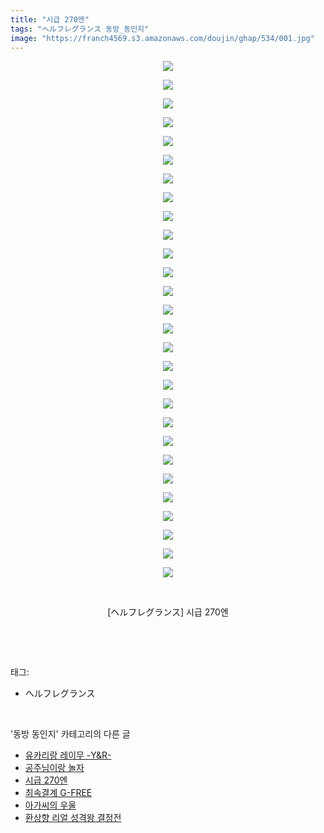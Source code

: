 ```yaml
---
title: "시급 270엔"
tags: "ヘルフレグランス 동방_동인지"
image: "https://franch4569.s3.amazonaws.com/doujin/ghap/534/001.jpg"
---
```

<div class="article">
<p style="text-align: center; clear: none; float: none;"><img src="{{ site.imgserver2 }}/ghap/534/001.jpg"/></p>
<p style="text-align: center; clear: none; float: none;"><img src="{{ site.imgserver2 }}/ghap/534/002.jpg"/></p>
<p style="text-align: center; clear: none; float: none;"><img src="{{ site.imgserver2 }}/ghap/534/003.jpg"/></p>
<p style="text-align: center; clear: none; float: none;"><img src="{{ site.imgserver2 }}/ghap/534/004.jpg"/></p>
<p style="text-align: center; clear: none; float: none;"><img src="{{ site.imgserver2 }}/ghap/534/005.jpg"/></p>
<p style="text-align: center; clear: none; float: none;"><img src="{{ site.imgserver2 }}/ghap/534/006.jpg"/></p>
<p style="text-align: center; clear: none; float: none;"><img src="{{ site.imgserver2 }}/ghap/534/007.jpg"/></p>
<p style="text-align: center; clear: none; float: none;"><img src="{{ site.imgserver2 }}/ghap/534/008.jpg"/></p>
<p style="text-align: center; clear: none; float: none;"><img src="{{ site.imgserver2 }}/ghap/534/009.jpg"/></p>
<p style="text-align: center; clear: none; float: none;"><img src="{{ site.imgserver2 }}/ghap/534/010.jpg"/></p>
<p style="text-align: center; clear: none; float: none;"><img src="{{ site.imgserver2 }}/ghap/534/011.jpg"/></p>
<p style="text-align: center; clear: none; float: none;"><img src="{{ site.imgserver2 }}/ghap/534/012.jpg"/></p>
<p style="text-align: center; clear: none; float: none;"><img src="{{ site.imgserver2 }}/ghap/534/013.jpg"/></p>
<p style="text-align: center; clear: none; float: none;"><img src="{{ site.imgserver2 }}/ghap/534/014.jpg"/></p>
<p style="text-align: center; clear: none; float: none;"><img src="{{ site.imgserver2 }}/ghap/534/015.jpg"/></p>
<p style="text-align: center; clear: none; float: none;"><img src="{{ site.imgserver2 }}/ghap/534/016.jpg"/></p>
<p style="text-align: center; clear: none; float: none;"><img src="{{ site.imgserver2 }}/ghap/534/017.jpg"/></p>
<p style="text-align: center; clear: none; float: none;"><img src="{{ site.imgserver2 }}/ghap/534/018.jpg"/></p>
<p style="text-align: center; clear: none; float: none;"><img src="{{ site.imgserver2 }}/ghap/534/019.jpg"/></p>
<p style="text-align: center; clear: none; float: none;"><img src="{{ site.imgserver2 }}/ghap/534/020.jpg"/></p>
<p style="text-align: center; clear: none; float: none;"><img src="{{ site.imgserver2 }}/ghap/534/021.jpg"/></p>
<p style="text-align: center; clear: none; float: none;"><img src="{{ site.imgserver2 }}/ghap/534/022.jpg"/></p>
<p style="text-align: center; clear: none; float: none;"><img src="{{ site.imgserver2 }}/ghap/534/023.jpg"/></p>
<p style="text-align: center; clear: none; float: none;"><img src="{{ site.imgserver2 }}/ghap/534/024.jpg"/></p>
<p style="text-align: center; clear: none; float: none;"><img src="{{ site.imgserver2 }}/ghap/534/025.jpg"/></p>
<p style="text-align: center; clear: none; float: none;"><img src="{{ site.imgserver2 }}/ghap/534/026.jpg"/></p>
<p style="text-align: center; clear: none; float: none;"><img src="{{ site.imgserver2 }}/ghap/534/027.jpg"/></p>
<p style="text-align: center; clear: none; float: none;"><img src="{{ site.imgserver2 }}/ghap/534/028.jpg"/></p>
<p style="text-align: center; clear: none; float: none;"><br/></p>
<p style="text-align: center; clear: none; float: none;">[ヘルフレグランス] 시급 270엔</p>
<p><br/></p>
</div><br/>
<div class="tagTrail">
<p>태그: </p>
<ul>
<li>ヘルフレグランス</li>
</ul>
</div><br/>
<div class="another">
<p>'동방 동인지' 카테고리의 다른 글</p>
<ul>
<li><a href="/ghap_536">유카리랑 레이무 -Y&amp;R-</a></li>
<li><a href="/ghap_535">공주님이랑 놀자</a></li>
<li><a href="/ghap_534">시급 270엔</a></li>
<li><a href="/ghap_533">최속결계 G-FREE</a></li>
<li><a href="/ghap_531">아가씨의 우울</a></li>
<li><a href="/ghap_530">환상향 리얼 성격왕 결정전</a></li>
</ul>
</div><br/>
<div class="cb_module cb_fluid">
<div class="cb_wrt cb_profile">
</div><!-- commentList close -->
</div><br/>
